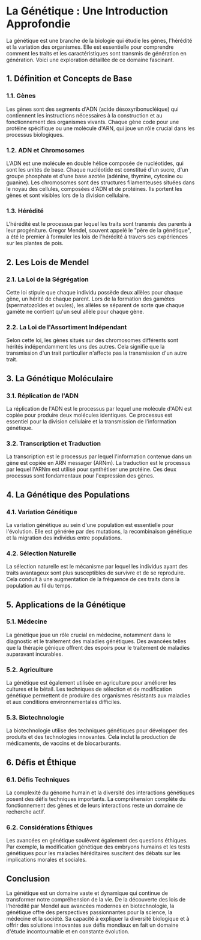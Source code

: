 # La Génétique : Une Introduction Approfondie

La génétique est une branche de la biologie qui étudie les gènes, l'hérédité et la variation des organismes. Elle est essentielle pour comprendre comment les traits et les caractéristiques sont transmis de génération en génération. Voici une exploration détaillée de ce domaine fascinant.

## 1. **Définition et Concepts de Base**

### 1.1. **Gènes**

Les gènes sont des segments d'ADN (acide désoxyribonucléique) qui contiennent les instructions nécessaires à la construction et au fonctionnement des organismes vivants. Chaque gène code pour une protéine spécifique ou une molécule d'ARN, qui joue un rôle crucial dans les processus biologiques.

### 1.2. **ADN et Chromosomes**

L'ADN est une molécule en double hélice composée de nucléotides, qui sont les unités de base. Chaque nucléotide est constitué d'un sucre, d'un groupe phosphate et d'une base azotée (adénine, thymine, cytosine ou guanine). Les chromosomes sont des structures filamenteuses situées dans le noyau des cellules, composées d'ADN et de protéines. Ils portent les gènes et sont visibles lors de la division cellulaire.

### 1.3. **Hérédité**

L'hérédité est le processus par lequel les traits sont transmis des parents à leur progéniture. Gregor Mendel, souvent appelé le "père de la génétique", a été le premier à formuler les lois de l'hérédité à travers ses expériences sur les plantes de pois.

## 2. **Les Lois de Mendel**

### 2.1. **La Loi de la Ségrégation**

Cette loi stipule que chaque individu possède deux allèles pour chaque gène, un hérité de chaque parent. Lors de la formation des gamètes (spermatozoïdes et ovules), les allèles se séparent de sorte que chaque gamète ne contient qu'un seul allèle pour chaque gène.

### 2.2. **La Loi de l'Assortiment Indépendant**

Selon cette loi, les gènes situés sur des chromosomes différents sont hérités indépendamment les uns des autres. Cela signifie que la transmission d'un trait particulier n'affecte pas la transmission d'un autre trait.

## 3. **La Génétique Moléculaire**

### 3.1. **Réplication de l'ADN**

La réplication de l'ADN est le processus par lequel une molécule d'ADN est copiée pour produire deux molécules identiques. Ce processus est essentiel pour la division cellulaire et la transmission de l'information génétique.

### 3.2. **Transcription et Traduction**

La transcription est le processus par lequel l'information contenue dans un gène est copiée en ARN messager (ARNm). La traduction est le processus par lequel l'ARNm est utilisé pour synthétiser une protéine. Ces deux processus sont fondamentaux pour l'expression des gènes.

## 4. **La Génétique des Populations**

### 4.1. **Variation Génétique**

La variation génétique au sein d'une population est essentielle pour l'évolution. Elle est générée par des mutations, la recombinaison génétique et la migration des individus entre populations.

### 4.2. **Sélection Naturelle**

La sélection naturelle est le mécanisme par lequel les individus ayant des traits avantageux sont plus susceptibles de survivre et de se reproduire. Cela conduit à une augmentation de la fréquence de ces traits dans la population au fil du temps.

## 5. **Applications de la Génétique**

### 5.1. **Médecine**

La génétique joue un rôle crucial en médecine, notamment dans le diagnostic et le traitement des maladies génétiques. Des avancées telles que la thérapie génique offrent des espoirs pour le traitement de maladies auparavant incurables.

### 5.2. **Agriculture**

La génétique est également utilisée en agriculture pour améliorer les cultures et le bétail. Les techniques de sélection et de modification génétique permettent de produire des organismes résistants aux maladies et aux conditions environnementales difficiles.

### 5.3. **Biotechnologie**

La biotechnologie utilise des techniques génétiques pour développer des produits et des technologies innovantes. Cela inclut la production de médicaments, de vaccins et de biocarburants.

## 6. **Défis et Éthique**

### 6.1. **Défis Techniques**

La complexité du génome humain et la diversité des interactions génétiques posent des défis techniques importants. La compréhension complète du fonctionnement des gènes et de leurs interactions reste un domaine de recherche actif.

### 6.2. **Considérations Éthiques**

Les avancées en génétique soulèvent également des questions éthiques. Par exemple, la modification génétique des embryons humains et les tests génétiques pour les maladies héréditaires suscitent des débats sur les implications morales et sociales.

## Conclusion

La génétique est un domaine vaste et dynamique qui continue de transformer notre compréhension de la vie. De la découverte des lois de l'hérédité par Mendel aux avancées modernes en biotechnologie, la génétique offre des perspectives passionnantes pour la science, la médecine et la société. Sa capacité à expliquer la diversité biologique et à offrir des solutions innovantes aux défis mondiaux en fait un domaine d'étude incontournable et en constante évolution.